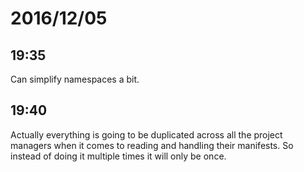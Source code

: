 # 2016/12/05

## 19:35

Can simplify namespaces a bit.

## 19:40

Actually everything is going to be duplicated across all the project managers
when it comes to reading and handling their manifests. So instead of doing it
multiple times it will only be once.


